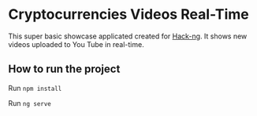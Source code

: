 # Cryptocurrencies Videos Real-Time

This super basic showcase applicated created for [Hack-ng](https://www.facebook.com/events/1929696537285128/). It shows new videos uploaded to You Tube in real-time.

## How to run the project

Run `npm install`

Run `ng serve`
